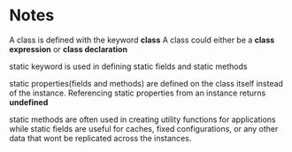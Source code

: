 # Notes

A class is defined with the keyword __class__
A class could either be a __class expression__ or __class declaration__

static keyword is used in defining static fields and static methods

static properties(fields and methods) are defined on the class itself instead of the instance. Referencing static properties from an instance returns __undefined__

static methods are often used in creating utility functions for applications while static fields are useful for caches, fixed configurations, or any other data that wont be replicated across the instances.